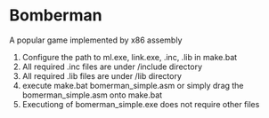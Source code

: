 # Bomberman
A popular game implemented by x86 assembly

1. Configure the path to ml.exe, link.exe, .inc, .lib in make.bat
2. All required .inc files are under /include directory
3. All required .lib files are under /lib directory
4. execute make.bat bomerman_simple.asm or simply drag the bomerman_simple.asm onto make.bat
5. Executiong of bomerman_simple.exe does not require other files
